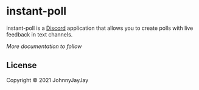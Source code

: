 # instant-poll

instant-poll is a [Discord](https://discord.com) application that allows you to create polls with live feedback in text channels. 

*More documentation to follow*

## License

Copyright © 2021 JohnnyJayJay
